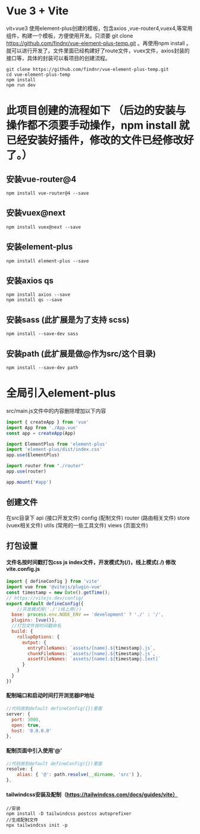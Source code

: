 <!--
 * @Author: 程英明
 * @Date: 2021-11-25 09:02:21
 * @LastEditTime: 2022-01-18 09:45:36
 * @LastEditors: 程英明
 * @Description: 
 * @FilePath: \vue-element-plus-temp\README.md
 * QQ:504875043@qq.com
-->
# Vue 3 + Vite
vit+vue3 使用element-plus创建的模板，包含axios ,vue-router4,vuex4,等常用组件，构建一个模板，方便使用开发。只须要 git clone https://github.com/findnr/vue-element-plus-temp.git 。再使用npm install 。就可以进行开发了。文件里面已经构建好了route文件，vuex文件，axios封装的接口等，具体的封装可以看项目的创建流程。
```shell
git clone https://github.com/findnr/vue-element-plus-temp.git
cd vue-element-plus-temp
npm install
npm run dev
```
# 此项目创建的流程如下 （后边的安装与操作都不须要手动操作，npm install 就已经安装好插件，修改的文件已经修改好了。）
## 安装vue-router@4
```shell
npm install vue-router@4 --save
```
## 安装vuex@next
```shell
npm install vuex@next --save
```
## 安装element-plus
```shell
npm install element-plus --save
```
## 安装axios qs
```shell
npm install axios --save
npm install qs --save
```
## 安装sass (此扩展是为了支持 scss)
```shell
npm install --save-dev sass
```
## 安装path (此扩展是做@作为src/这个目录)
```shell
npm install --save-dev path
```
# 全局引入element-plus
src/main.js文件中的内容删除增加以下内容
```javascript
import { createApp } from 'vue'
import App from './App.vue'
const app = createApp(App)

import ElementPlus from 'element-plus'
import 'element-plus/dist/index.css'
app.use(ElementPlus)

import router from "./router"
app.use(router)

app.mount('#app')
```
## 创建文件
在src目录下
api (接口开发文件)
config (配制文件)
router (路由相关文件)
store (vuex相关文件)
utils (常用的一些工具文件)
views (页面文件)
## 打包设置
#### 文件名按时间戳打包css js index文件，开发模式为(/)，线上模式(./) 修改vite.config.js
```javascript
import { defineConfig } from 'vite'
import vue from '@vitejs/plugin-vue'
const timestamp = new Date().getTime();
// https://vitejs.dev/config/
export default defineConfig({
    //开发模式用('./')线上用(/)
  base: process.env.NODE_ENV == 'development' ? './' : '/',
  plugins: [vue()],
  //打包文件按时间戳命名
  build: {
    rollupOptions: {
      output: {
        entryFileNames: `assets/[name].${timestamp}.js`,
        chunkFileNames: `assets/[name].${timestamp}.js`,
        assetFileNames: `assets/[name].${timestamp}.[ext]`
      }
    }
  }
})
```
#### 配制端口和启动时间打开浏览器IP地址
```javascript
//代码放到default defineConfig({})里面
server: {
  port: 3000,
  open: true,
  host: '0.0.0.0'
},
```
#### 配制页面中引入使用'@'
```javascript
//代码放到default defineConfig({})里面
resolve: {
    alias: { '@': path.resolve(__dirname, 'src') },
},
```
#### tailwindcss安装及配制（https://tailwindcss.com/docs/guides/vite）
```
//安装
npm install -D tailwindcss postcss autoprefixer
//生成配制文件
npx tailwindcss init -p

```


